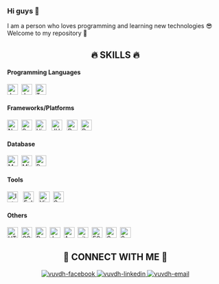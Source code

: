 ### Hi guys 👋
I am a person who loves programming and learning new technologies 😎
Welcome to my repository 🙌

<h2 align="center">🔥 SKILLS 🔥</h2>
<h4>Programming Languages</h4>
<span><img src="https://img.shields.io/badge/Java-d0d7de?logo=java&logoColor=007396" alt="Java logo" title="Java" height="25" /></span>&nbsp;
<span><img src="https://img.shields.io/badge/JavaScript-d0d7de?logo=javascript&logoColor=F7DF1E" alt="JavaScript logo" title="JavaScript" height="25" /></span>&nbsp;
<span><img src="https://img.shields.io/badge/TypeScript-d0d7de?logo=typescript&logoColor=3178C6" alt="TypeScript logo" title="TypeScript" height="25" /></span>
<h4>Frameworks/Platforms</h4>
<span><img src="https://img.shields.io/badge/Node.js-d0d7de?logo=node.js&logoColor=339933" alt="Node.js logo" title="Node.js" height="25" /></span>&nbsp;
<span><img src="https://img.shields.io/badge/Spring-d0d7de?logo=spring&logoColor=6DB33F" alt="Spring logo" title="Spring" height="25" /></span>&nbsp;
<span><img src="https://img.shields.io/badge/Hibernate-d0d7de?logo=hibernate&logoColor=#59666C" alt="Hibernate logo" title="Hibernate" height="25" /></span>
&nbsp;
<span><img src="https://img.shields.io/badge/JUnit-d0d7de?logo=junit5&logoColor=25A162" alt="JUnit logo" title="Spring" height="25" /></span>
&nbsp;
<span><img src="https://img.shields.io/badge/ReactJS-d0d7de?logo=react&logoColor=61DAFB" alt="ReactJS logo" title="ReactJS" height="25" /></span>&nbsp;
<span><img src="https://img.shields.io/badge/Redux-d0d7de?logo=redux&logoColor=764ABC" alt="Redux logo" title="Redux" height="25" /></span>&nbsp;
<h4>Database</h4>
<span><img src="https://img.shields.io/badge/MySQL-d0d7de?logo=mysql&logoColor=#4479A1" alt="MySQL logo" title="MySQL" height="25" /></span>&nbsp;
<span><img src="https://img.shields.io/badge/SQL Server-d0d7de?logo=microsoft-sql-server&logoColor=#CC2927" alt="Microsoft SQL Server logo" title="Microsoft SQL Server" height="25" /></span>&nbsp;
<span><img src="https://img.shields.io/badge/PostgreSQL-d0d7de?logo=postgresql&logoColor=#4169E1" alt="PostgreSQL logo" title="PostgreSQL" height="25" /></span>
&nbsp;
<h4>Tools</h4>
<span><img src="https://img.shields.io/badge/IntelliJ IDE-d0d7de?logo=intellijidea&logoColor=000000" alt="IntelliJ IDEA logo" title="Node.js" height="25" /></span>
&nbsp;
<span><img src="https://img.shields.io/badge/Eclipse IDE-d0d7de?logo=eclipse&logoColor=2C2255" alt="Eclipse IDE logo" title="Node.js" height="25" /></span>
&nbsp;
<span><img src="https://img.shields.io/badge/VS Code-d0d7de?logo=visual-studio-code&logoColor=007ACC" alt="Visual Studio Code logo" title="Visual Studio Code" height="25" /></span>&nbsp;
<span><img src="https://img.shields.io/badge/Sublime Text-d0d7de?logo=sublime-text&logoColor=FF9800" alt="Sublime Text logo" title="Sublime Text" height="25" /></span>
&nbsp;
<h4>Others</h4>
<span><img src="https://img.shields.io/badge/HTML5-d0d7de?logo=html5&logoColor=E34F26" alt="HTML5 logo" title="HTML5" height="25" /></span>&nbsp;
<span><img src="https://img.shields.io/badge/CSS3-d0d7de?logo=css3&logoColor=1572B6" alt="CSS3 logo" title="CSS3" height="25" /></span>&nbsp;
<span><img src="https://img.shields.io/badge/Docker-d0d7de?logo=docker&logoColor=#2496ED" alt="Docker logo" title="Docker" height="25" /></span>&nbsp;
<span><img src="https://img.shields.io/badge/Jenkins-d0d7de?logo=jenkins&logoColor=#D24939" alt="Jenkins logo" title="Jenkins" height="25" /></span>&nbsp;
<span><img src="https://img.shields.io/badge/AWS-d0d7de?logo=amazon-aws&logoColor=#232F3E" alt="Amazon AWS logo" title="Amazon AWS" height="25" /></span>&nbsp;
<span><img src="https://img.shields.io/badge/Git-d0d7de?logo=git&logoColor=F05032" alt="git logo" title="git" height="25" /></span>&nbsp;
<span><img src="https://img.shields.io/badge/ESLint-d0d7de?logo=eslint&logoColor=4B32C3" alt="ESLint logo" title="ESLint" height="25" /></span>&nbsp;
<span><img src="https://img.shields.io/badge/SonarQube-d0d7de?logo=sonarqube&logoColor=4E9BCD" alt="Sonar Qube logo" title="SonarQube" height="25" /></span>&nbsp;
<span><img src="https://img.shields.io/badge/SonarLint-d0d7de?logo=sonarlint&logoColor=CB2029" alt="SonarLint logo" title="SonarLint" height="25" /></span>&nbsp;

<h2 align="center">🤝 CONNECT WITH ME 🤝</h2>
<div align="center">
  <a href="https://www.facebook.com/hdvuv" target="blank">
    <img src="https://img.icons8.com/bubbles/100/000000/facebook-new.png" alt="vuvdh-facebook" />
  </a>
  <a href="https://www.linkedin.com/in/hdvuv" target="blank">
    <img src="https://img.icons8.com/bubbles/100/000000/linkedin.png" alt="vuvdh-linkedin" />
  </a>
  <a href="mailto:vuvdh.0308@gmail.com" target="top">
    <img src="https://img.icons8.com/bubbles/100/000000/apple-mail.png" alt="vuvdh-email" />
  </a>
</div>
